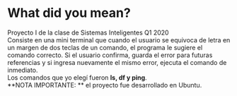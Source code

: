 # What did you mean?
Proyecto I de la clase de Sistemas Inteligentes Q1 2020  
Consiste en una mini terminal que cuando el usuario se equivoca de letra en un margen de dos teclas de un comando, el programa le sugiere el comando correcto. Si el usuario confirma, guarda el error para futuras referencias y si ingresa nuevamente el mismo error, ejecuta el comando de inmediato.  
Los comandos que yo elegí fueron **ls, df y ping**.  
**NOTA IMPORTANTE: ** el proyecto fue desarrollado en Ubuntu.
